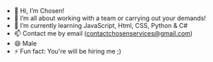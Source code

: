 - 👋 Hi, I’m Chosen!
- 👀 I’m all about working with a team or carrying out your demands!
- 🌱 I’m currently learning JavaScript, Html, CSS, Python & C#
- 📫 Contact me by email (contactchosenservices@gmail.com)
- 😄 Male
- ⚡ Fun fact: You're will be hiring me ;)

